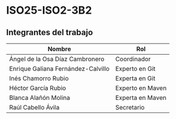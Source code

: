 # ISO25-ISO2-3B2

## Integrantes del trabajo

| **Nombre** | **Rol** |
|---------------|------------|
| Ángel de la Osa Díaz Cambronero | Coordinador |
| Enrique Galiana Fernández-Calvillo | Experto en Git |
| Inés Chamorro Rubio | Experta en Git |
| Héctor García Rubio | Experto en Maven |
| Blanca Alañón Molina | Experta en Maven |
| Raúl Cabello Ávila | Secretario |
